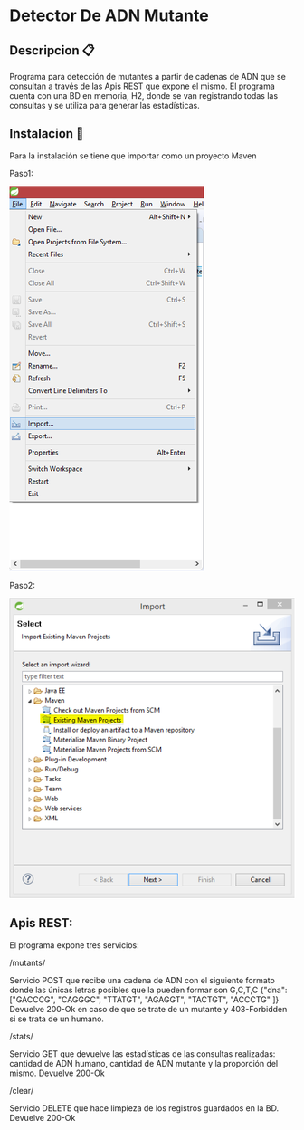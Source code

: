 # Detector De ADN Mutante

##  Descripcion 📋
Programa para detección de mutantes a partir de cadenas de ADN que se consultan a través de las Apis REST que expone el mismo. El programa cuenta con una BD en memoria, H2, donde se van registrando todas las consultas y se utiliza para generar las estadísticas.

##  Instalacion 🔧
Para la instalación se tiene que importar como un proyecto Maven

Paso1:

![ScreenShot](https://github.com/juanChacon1983/imagenes/blob/master/paso1.png)

Paso2:

![ScreenShot](https://github.com/juanChacon1983/imagenes/blob/master/paso2.png)

##  Apis REST:

El programa expone tres servicios:

/mutants/

Servicio POST que recibe una cadena de ADN con el siguiente formato donde las únicas letras posibles que la pueden formar son G,C,T,C
{"dna":["GACCCG", "CAGGGC", "TTATGT", "AGAGGT", "TACTGT", "ACCCTG" ]}
Devuelve 200-Ok en caso de que se trate de un mutante y 403-Forbidden si se trata de un humano.

/stats/

Servicio GET que devuelve las estadísticas de las consultas realizadas: cantidad de ADN humano, cantidad de ADN mutante y la proporción del mismo. Devuelve 200-Ok

/clear/

Servicio DELETE que hace limpieza de los registros guardados en la BD. Devuelve 200-Ok
